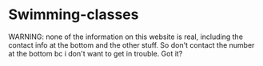 # Swimming-classes
WARNING: none of the information on this website is real, including the contact info at the bottom and the other stuff. So don't contact the number at the bottom bc i don't want to get in trouble. Got it?
